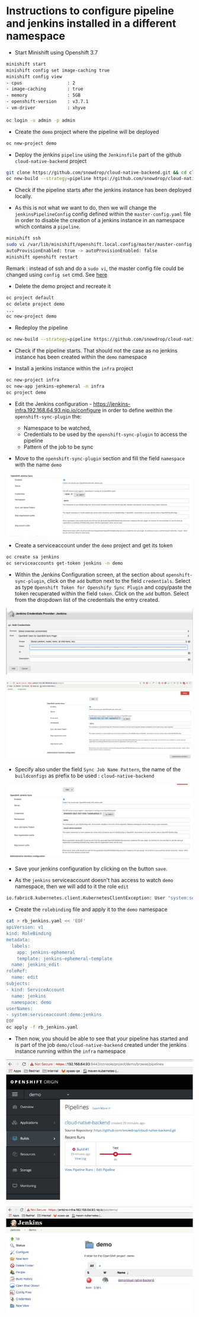 # Instructions to configure pipeline and jenkins installed in a different namespace

- Start Minishift using Openshift 3.7
```bash
minishift start
minishift config set image-caching true
minishift config view 
- cpus                 : 2
- image-caching        : true
- memory               : 5GB
- openshift-version    : v3.7.1
- vm-driver            : xhyve

oc login -u admin -p admin
```

- Create the `demo` project where the pipeline will be deployed

```bash
oc new-project demo
```

- Deploy the jenkins `pipeline` using the `Jenkinsfile` part of the github `cloud-native-backend` project 

```bash
git clone https://github.com/snowdrop/cloud-native-backend.git && cd cloud-native-backen
oc new-build --strategy=pipeline https://github.com/snowdrop/cloud-native-backend.git
```

- Check if the pipeline starts after the jenkins instance has been deployed locally.

- As this is not what we want to do, then we will change the `jenkinsPipelineConfig` config defined within the `master-config.yaml` file 
  in order to disable the creation of a jenkins instance in an namespace which contains a `pipeline`.
  
```bash
minishift ssh
sudo vi /var/lib/minishift/openshift.local.config/master/master-config.yaml 
autoProvisionEnabled: true -> autoProvisionEnabled: false
minishift openshift restart
```  

Remark : instead of ssh and do a `sudo vi`, the master config file could be changed using `config set` cmd. See [here](https://docs.openshift.org/latest/minishift/openshift/openshift-client-binary.html#update-openshift-config)

- Delete the demo project and recreate it

```bash
oc project default
oc delete project demo
...
oc new-project demo
```

- Redeploy the pipeline

```bash
oc new-build --strategy=pipeline https://github.com/snowdrop/cloud-native-backend.git
```
- Check if the pipeline starts. That should not the case as no jenkins instance has been created within the `demo` namespace

- Install a jenkins instance within the `infra` project

```bash
oc new-project infra
oc new-app jenkins-ephemeral -n infra
oc project demo
```
- Edit the Jenkins configuration - https://jenkins-infra.192.168.64.93.nip.io/configure in order to define weithin the `openshift-sync-plugin` the: 
  - Namespace to be watched,
  - Credentials to be used by the `openshift-sync-plugin` to access the pipeline
  - Pattern of the job to be sync
  
- Move to the `openshift-sync-plugin` section and fill the field `namespace` with the name `demo`

![](image/sync-plugin-1.png)

- Create a serviceaccount under the `demo` project and get its token

```bash
oc create sa jenkins
oc serviceaccounts get-token jenkins -n demo
```

- Within the Jenkins Configuration screen, at the section about `openshift-sync-plugin`, click on the `add` button next to the field `credentials`.
  Select as type `Openshift Token for Openshify Sync Plugin` and copy/paste the token recuperated within the field `token`. Click on the `add` button.
  Select from the dropdown list of the credentials the entry created.
  
![](image/add-token-credential.png)

![](image/select-credential.png)  

- Specify also under the field `Sync Job Name Pattern`, the name of the `buildconfigs` as prefix to be used : `cloud-native-backend`

![](image/sync-job-pattern.png) 

- Save your jenkins configuration by clicking on the button `save`.

- As the `jenkins` serviceaccount doesn't has access to watch `demo` namespace, then we will add to it the role `edit`

```bash
io.fabric8.kubernetes.client.KubernetesClientException: User "system:serviceaccount:demo:jenkins" cannot watch configmaps in the namespace "demo": User 
```

- Create the `rolebinding` file and apply it to the `demo` namespace

```bash
cat > rb_jenkins.yaml << 'EOF'
apiVersion: v1
kind: RoleBinding
metadata:
  labels:
    app: jenkins-ephemeral
    template: jenkins-ephemeral-template
  name: jenkins_edit
roleRef:
  name: edit
subjects:
- kind: ServiceAccount
  name: jenkins
  namespace: demo
userNames:
- system:serviceaccount:demo:jenkins
EOF
oc apply -f rb_jenkins.yaml 
```

- Then now, you should be able to see that your pipeline has started and is part of the job `demo/cloud-native-backend` created under the jenkins instance
  running within the `infra` namespace

![](image/pipeline-started.png) 

![](image/job-created.png) 



